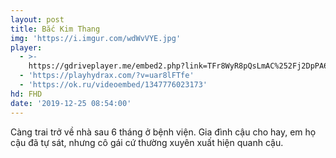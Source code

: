 ```yaml
---
layout: post
title: Bắc Kim Thang
img: 'https://i.imgur.com/wdWvVYE.jpg'
player:
  - >-
    https://gdriveplayer.me/embed2.php?link=TFr8WyR8pQsLmAC%252Fj2DpPA6x0yCEMRNwo5zeTW5McvzwPVhyN%252Ba3C70L3RpqgcoAPB3fmPVoWzGRMH33DSm3JXH3iW5Qp6Agd6ABYAkqGKSdVA15zFmjVWHv%252BZE%252FjT%252BlJuxepkUoj8KQbr9F%252FAE7zPk2i3eXRM4e4axDqJg60FPAC9G30g5UVhi0g2M3GFB9UBkrDtv79daxDInazDEDTw
  - 'https://playhydrax.com/?v=uar8lFTfe'
  - 'https://ok.ru/videoembed/1347776023173'
hd: FHD
date: '2019-12-25 08:54:00'
---
```

Càng trai trở về nhà sau 6 tháng ở bệnh viện. Gia đình cậu cho hay, em họ cậu đã tự sát, nhưng cô gái cứ thường xuyên xuất hiện quanh cậu.